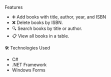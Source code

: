  Features
- ➕ Add books with title, author, year, and ISBN
- ❌ Delete books by ISBN.
- 🔍 Search books by title or author.
- 📋 View all books in a table.


🛠 Technologies Used
- C#
- .NET Framework
- Windows Forms
